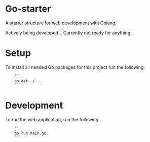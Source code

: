Go-starter
=========

A starter structure for web development with Golang.

Actively being developed... Currently not ready for anything.

Setup
========
To install all needed Go packages for this project run the following.

        ```
        go get ./...
        ```

Development
==========
To run the web application, run the following:

        ```
        go run main.go
        ```
